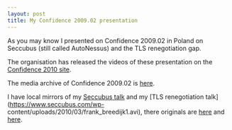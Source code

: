 ```yaml
---
layout: post
title: My Confidence 2009.02 presentation
---
```

As you may know I presented on Confidence 2009.02 in Poland on Seccubus (still
called AutoNessus) and the TLS renegotiation gap.

The organisation has released the videos of these presentation on the
[Confidence 2010 site](http://2010.confidence.org.pl/).

The media archive of Confidence 2009.02 is
[here](http://2010.confidence.org.pl/materialy-listopad-2009).

I have local mirrors of my [Seccubus
talk](images/confidence200902/frank_breedijk.avi) and my [TLS renegotiation
talk](https://www.seccubus.com/wp-
content/uploads/2010/03/frank_breedijk1.avi), there originals are
[here](http://proidea.maszyna.pl/CONFidence09/2/frank_breedijk.avi) and
[here](http://proidea.maszyna.pl/CONFidence09/2/frank_breedijk1.avi).

